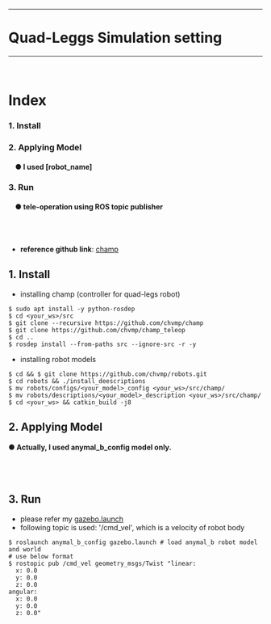 ***
# Quad-Leggs Simulation setting

***
<br>

# Index
<!--
### 1. Prerequisites
####    &nbsp;&nbsp;&nbsp;&nbsp;● LCM
####    &nbsp;&nbsp;&nbsp;&nbsp;● Boost
####    &nbsp;&nbsp;&nbsp;&nbsp;● CMake
####    &nbsp;&nbsp;&nbsp;&nbsp;● unitree_legged_sdk
####    &nbsp;&nbsp;&nbsp;&nbsp;● aliengo_sdk
-->
### 1. Install
### 2. Applying Model
####    &nbsp;&nbsp;&nbsp;&nbsp;● I used [robot_name]
### 3. Run
####    &nbsp;&nbsp;&nbsp;&nbsp;● tele-operation using ROS topic publisher 
<br><br>
+ **reference github link**: [champ](https://github.com/chvmp/champ)

<!--
## 1. Prerequisites
### ● LCM (>= 1.4.0)
```
$ git clone https://github.com/lcm-proj/lcm.git 
$ mkdir build && cd build
$ cmake.. && make
$ sudo make install
```
### ● Boost (>= 1.5.4)
you already had satisfied this through installing ROS

### ● CMake (>= 2.8.3)
you already had satisfied this through installing ROS

### ● unitree_legged_sdk
+ LCM, Boost, CMake must be installed before installing this
```
$ git clone https://github.com/unitreerobotics/unitree_legged_sdk.git
$ cd unitree_legged_sdk && mkdir build && cd build
$ cmake ../ && make
```

### ● aliengo_sdk
+ LCM, Boost, CMake must be installed before installing this
```
$ git clone https://github.com/unitreerobotics/aliengo_sdk.git
$ cd aliengo_sdk && mkdir build && cd build
$ cmake ../ && make
```
<br><br>
-->

## 1. Install
+ installing champ (controller for quad-legs robot)
```
$ sudo apt install -y python-rosdep
$ cd <your_ws>/src
$ git clone --recursive https://github.com/chvmp/champ
$ git clone https://github.com/chvmp/champ_teleop
$ cd ..
$ rosdep install --from-paths src --ignore-src -r -y
```

+ installing robot models
```
$ cd && $ git clone https://github.com/chvmp/robots.git
$ cd robots && ./install_deescriptions
$ mv robots/configs/<your_model>_config <your_ws>/src/champ/
$ mv robots/descriptions/<your_model>_description <your_ws>/src/champ/
$ cd <your_ws> && catkin_build -j8
```


## 2. Applying Model
#### ● Actually, I used anymal_b_config model only.
<br><br>

## 3. Run
+ please refer my [gazebo.launch](https://github.com/zinuok/quadlegs/blob/main/gazebo.launch)
+ following topic is used: '/cmd_vel', which is a velocity of robot body
```
$ roslaunch anymal_b_config gazebo.launch # load anymal_b robot model and world
# use below format
$ rostopic pub /cmd_vel geometry_msgs/Twist "linear:
  x: 0.0
  y: 0.0
  z: 0.0
angular:
  x: 0.0
  y: 0.0
  z: 0.0"
```

